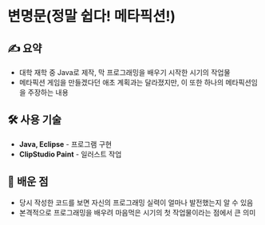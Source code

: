 # 변명문(정말 쉽다! 메타픽션!)
## ✍️ 요약

- 대학 재학 중 Java로 제작, 막 프로그래밍을 배우기 시작한 시기의 작업물
- 메타픽션 게임을 만들겠다던 애초 계획과는 달라졌지만, 이 또한 하나의 메타픽션임을 주장하는 내용

## 🛠️ 사용 기술

- **Java, Eclipse** - 프로그램 구현
- **ClipStudio Paint** - 일러스트 작업

## 📌 배운 점

- 당시 작성한 코드를 보면 자신의 프로그래밍 실력이 얼마나 발전했는지 알 수 있음
- 본격적으로 프로그래밍을 배우려 마음먹은 시기의 첫 작업물이라는 점에서 큰 의미
